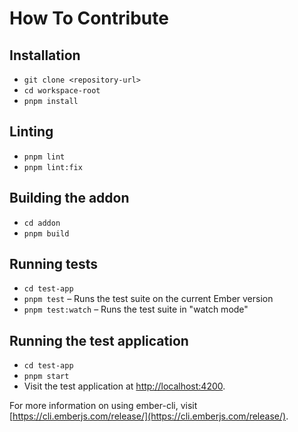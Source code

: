 # How To Contribute

## Installation

- `git clone <repository-url>`
- `cd workspace-root`
- `pnpm install`

## Linting

- `pnpm lint`
- `pnpm lint:fix`

## Building the addon

- `cd addon`
- `pnpm build`

## Running tests

- `cd test-app`
- `pnpm test` – Runs the test suite on the current Ember version
- `pnpm test:watch` – Runs the test suite in "watch mode"

## Running the test application

- `cd test-app`
- `pnpm start`
- Visit the test application at [http://localhost:4200](http://localhost:4200).

For more information on using ember-cli, visit [https://cli.emberjs.com/release/](https://cli.emberjs.com/release/).
